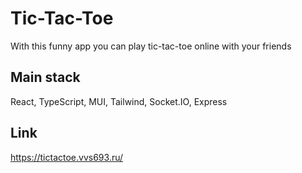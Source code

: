 # Tic-Tac-Toe
With this funny app you can play tic-tac-toe online with your friends

## Main stack
React, TypeScript, MUI, Tailwind, Socket.IO, Express
## Link
https://tictactoe.vvs693.ru/
